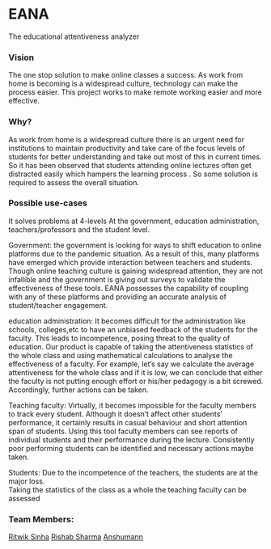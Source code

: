 # EANA

The educational attentiveness analyzer

### Vision
   The one stop solution to make online classes a success.
   As work from home is becoming is a widespread culture, technology
can make the process easier. This project works to make remote working easier and more effective.

   
   
### Why?
As work from home is a widespread culture there is an urgent need for institutions to maintain productivity and take care of the focus levels of students for better understanding and take out most of this in current times. So it has been observed that students attending online lectures often get distracted easily which hampers the learning process . So some solution is required to assess the overall situation.

### Possible use-cases
It solves problems at 4-levels
At the government, education administration, teachers/professors and the student level.

Government: the government is looking for ways to shift education to online platforms due to the pandemic situation. As a result of this, many platforms have emerged which provide interaction between teachers and students. Though online teaching culture is gaining widespread attention, they are not infallible and the government is giving out surveys to validate the effectiveness of these tools. EANA possesses the capability of coupling with any of these platforms and providing an accurate analysis of student/teacher engagement.

education administration: It becomes difficult for the administration like schools, colleges,etc to have an unbiased feedback of the students for the faculty. This leads to incompetence, posing threat to the quality of education. Our product is capable of taking the attentiveness statistics of the whole class and using mathematical calculations to analyse the effectiveness of a faculty. For example, let’s say we calculate the average attentiveness for the whole class and if it is low, we can conclude that either the faculty is not putting enough effort or his/her pedagogy is a bit screwed. Accordingly, further actions can be taken.

Teaching faculty: Virtually, it becomes impossible for the faculty members to track every student. Although it doesn’t affect other students’ performance, it certainly results in casual behaviour and short attention span of students. Using this tool faculty members can see reports of individual students and their performance during the lecture. Consistently poor performing students can be identified and necessary actions maybe taken.

Students: Due to the incompetence of the teachers, the students are at the major loss.  
Taking the statistics of the class as a whole the teaching faculty can be assessed

### Team Members:

[Ritwik Sinha](https://github.com/Ritwik880)
[Rishab Sharma](https://github.com/rishab2890)
[Anshumann](https://github.com/Anshuman-tech)
